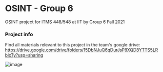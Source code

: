 # OSINT - Group 6
OSINT project for ITMS 448/548 at IIT by Group 6
Fall 2021

### Project info
Find all materials relevant to this project in the team's google drive: 
https://drive.google.com/drive/folders/15DbNJuQ6qDurJsP8XQD8YTTS5LRblxTy?usp=sharing 

![image](https://user-images.githubusercontent.com/16094689/144922330-661aabd0-b220-4de6-9001-b47abf25d6b5.png)

